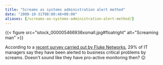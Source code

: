 ```yaml
---
title: "Screams as systems administration alert method"
date: "2008-10-31T08:00:46+00:00"
aliases: [/screams-as-systems-administration-alert-method/]
---
```


{{< figure src="istock_000005466936xsmall.jpg#floatright" alt="Screaming man" >}}

According to a [recent survey carried out by Fluke Networks](http://www.przoom.com/news/39767/), 29% of IT managers say they have been alerted to business critical problems by screams. Doesn't sound like they have pro-active monitoring then? :wink:
